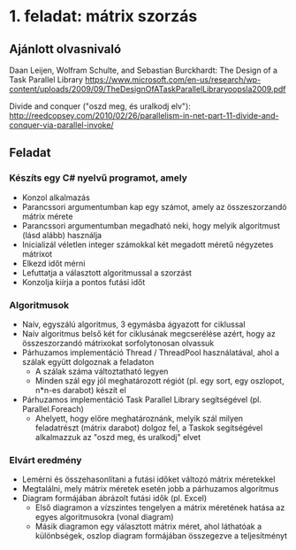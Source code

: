 # 1. feladat: mátrix szorzás

## Ajánlott olvasnivaló

Daan Leijen, Wolfram Schulte, and Sebastian Burckhardt: The Design of a Task Parallel Library https://www.microsoft.com/en-us/research/wp-content/uploads/2009/09/TheDesignOfATaskParallelLibraryoopsla2009.pdf

Divide and conquer ("oszd meg, és uralkodj elv"): http://reedcopsey.com/2010/02/26/parallelism-in-net-part-11-divide-and-conquer-via-parallel-invoke/

## Feladat

### Készíts egy C# nyelvű programot, amely

* Konzol alkalmazás
* Parancssori argumentumban kap egy számot, amely az összeszorzandó mátrix mérete
* Parancssori argumentumban megadható neki, hogy melyik algoritmust (lásd alább) használja
* Inicializál véletlen integer számokkal két megadott méretű négyzetes mátrixot
* Elkezd időt mérni
* Lefuttatja a választott algoritmussal a szorzást
* Konzolja kiírja a pontos futási időt

### Algoritmusok

* Naív, egyszálú algoritmus, 3 egymásba ágyazott for ciklussal
* Naív algoritmus belső két for ciklusának megcserélése azért, hogy az összeszorzandó mátrixokat sorfolytonosan olvassuk
* Párhuzamos implementáció Thread / ThreadPool használatával, ahol a szálak együtt dolgoznak a feladaton
  * A szálak száma változtatható legyen
  * Minden szál egy jól meghatározott régiót (pl. egy sort, egy oszlopot, n*n-es darabot) készít el
* Párhuzamos implementáció Task Parallel Library segítségével (pl. Parallel.Foreach)
  * Ahelyett, hogy előre meghatároznánk, melyik szál milyen feladatrészt (mátrix darabot) dolgoz fel, a Taskok segítségével alkalmazzuk az "oszd meg, és uralkodj" elvet

### Elvárt eredmény

* Lemérni és összehasonlítani a futási időket változó mátrix méretekkel
* Megtalálni, mely mátrix méretek esetén jobb a párhuzamos algoritmus
* Diagram formájában ábrázolt futási idők (pl. Excel)
  * Első diagramon a vízszintes tengelyen a mátrix méretének hatása az egyes algoritmusokra (vonal diagram)
  * Másik diagramon egy választott mátrix méret, ahol láthatóak a különbségek, oszlop diagram formájában összegezve a teljesítményt